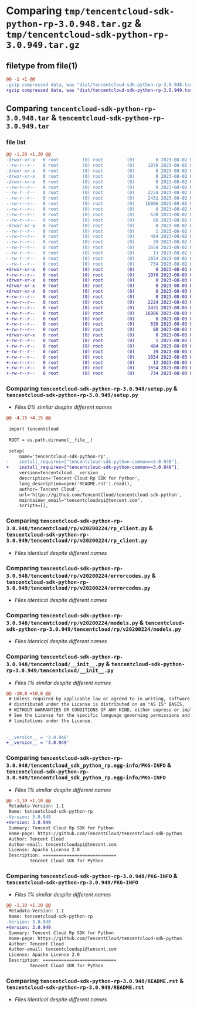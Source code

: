 # Comparing `tmp/tencentcloud-sdk-python-rp-3.0.948.tar.gz` & `tmp/tencentcloud-sdk-python-rp-3.0.949.tar.gz`

## filetype from file(1)

```diff
@@ -1 +1 @@
-gzip compressed data, was "dist/tencentcloud-sdk-python-rp-3.0.948.tar", last modified: Wed Aug  2 00:35:54 2023, max compression
+gzip compressed data, was "dist/tencentcloud-sdk-python-rp-3.0.949.tar", last modified: Thu Aug  3 00:32:53 2023, max compression
```

## Comparing `tencentcloud-sdk-python-rp-3.0.948.tar` & `tencentcloud-sdk-python-rp-3.0.949.tar`

### file list

```diff
@@ -1,20 +1,20 @@
-drwxr-xr-x   0 root         (0) root         (0)        0 2023-08-02 00:35:54.000000 tencentcloud-sdk-python-rp-3.0.948/
--rw-r--r--   0 root         (0) root         (0)     1070 2023-08-02 00:35:53.000000 tencentcloud-sdk-python-rp-3.0.948/setup.py
-drwxr-xr-x   0 root         (0) root         (0)        0 2023-08-02 00:35:54.000000 tencentcloud-sdk-python-rp-3.0.948/tencentcloud/
-drwxr-xr-x   0 root         (0) root         (0)        0 2023-08-02 00:35:54.000000 tencentcloud-sdk-python-rp-3.0.948/tencentcloud/rp/
-drwxr-xr-x   0 root         (0) root         (0)        0 2023-08-02 00:35:54.000000 tencentcloud-sdk-python-rp-3.0.948/tencentcloud/rp/v20200224/
--rw-r--r--   0 root         (0) root         (0)        0 2023-08-02 00:35:53.000000 tencentcloud-sdk-python-rp-3.0.948/tencentcloud/rp/v20200224/__init__.py
--rw-r--r--   0 root         (0) root         (0)     2224 2023-08-02 00:35:53.000000 tencentcloud-sdk-python-rp-3.0.948/tencentcloud/rp/v20200224/rp_client.py
--rw-r--r--   0 root         (0) root         (0)     2431 2023-08-02 00:35:53.000000 tencentcloud-sdk-python-rp-3.0.948/tencentcloud/rp/v20200224/errorcodes.py
--rw-r--r--   0 root         (0) root         (0)    16086 2023-08-02 00:35:53.000000 tencentcloud-sdk-python-rp-3.0.948/tencentcloud/rp/v20200224/models.py
--rw-r--r--   0 root         (0) root         (0)        0 2023-08-02 00:35:53.000000 tencentcloud-sdk-python-rp-3.0.948/tencentcloud/rp/__init__.py
--rw-r--r--   0 root         (0) root         (0)      630 2023-08-02 00:35:53.000000 tencentcloud-sdk-python-rp-3.0.948/tencentcloud/__init__.py
--rw-r--r--   0 root         (0) root         (0)       88 2023-08-02 00:35:54.000000 tencentcloud-sdk-python-rp-3.0.948/setup.cfg
-drwxr-xr-x   0 root         (0) root         (0)        0 2023-08-02 00:35:54.000000 tencentcloud-sdk-python-rp-3.0.948/tencentcloud_sdk_python_rp.egg-info/
--rw-r--r--   0 root         (0) root         (0)        1 2023-08-02 00:35:54.000000 tencentcloud-sdk-python-rp-3.0.948/tencentcloud_sdk_python_rp.egg-info/dependency_links.txt
--rw-r--r--   0 root         (0) root         (0)      484 2023-08-02 00:35:54.000000 tencentcloud-sdk-python-rp-3.0.948/tencentcloud_sdk_python_rp.egg-info/SOURCES.txt
--rw-r--r--   0 root         (0) root         (0)       39 2023-08-02 00:35:54.000000 tencentcloud-sdk-python-rp-3.0.948/tencentcloud_sdk_python_rp.egg-info/requires.txt
--rw-r--r--   0 root         (0) root         (0)     1654 2023-08-02 00:35:54.000000 tencentcloud-sdk-python-rp-3.0.948/tencentcloud_sdk_python_rp.egg-info/PKG-INFO
--rw-r--r--   0 root         (0) root         (0)       13 2023-08-02 00:35:54.000000 tencentcloud-sdk-python-rp-3.0.948/tencentcloud_sdk_python_rp.egg-info/top_level.txt
--rw-r--r--   0 root         (0) root         (0)     1654 2023-08-02 00:35:54.000000 tencentcloud-sdk-python-rp-3.0.948/PKG-INFO
--rw-r--r--   0 root         (0) root         (0)      734 2023-08-02 00:35:53.000000 tencentcloud-sdk-python-rp-3.0.948/README.rst
+drwxr-xr-x   0 root         (0) root         (0)        0 2023-08-03 00:32:53.000000 tencentcloud-sdk-python-rp-3.0.949/
+-rw-r--r--   0 root         (0) root         (0)     1070 2023-08-03 00:32:52.000000 tencentcloud-sdk-python-rp-3.0.949/setup.py
+drwxr-xr-x   0 root         (0) root         (0)        0 2023-08-03 00:32:53.000000 tencentcloud-sdk-python-rp-3.0.949/tencentcloud/
+drwxr-xr-x   0 root         (0) root         (0)        0 2023-08-03 00:32:53.000000 tencentcloud-sdk-python-rp-3.0.949/tencentcloud/rp/
+drwxr-xr-x   0 root         (0) root         (0)        0 2023-08-03 00:32:53.000000 tencentcloud-sdk-python-rp-3.0.949/tencentcloud/rp/v20200224/
+-rw-r--r--   0 root         (0) root         (0)        0 2023-08-03 00:32:52.000000 tencentcloud-sdk-python-rp-3.0.949/tencentcloud/rp/v20200224/__init__.py
+-rw-r--r--   0 root         (0) root         (0)     2224 2023-08-03 00:32:52.000000 tencentcloud-sdk-python-rp-3.0.949/tencentcloud/rp/v20200224/rp_client.py
+-rw-r--r--   0 root         (0) root         (0)     2431 2023-08-03 00:32:52.000000 tencentcloud-sdk-python-rp-3.0.949/tencentcloud/rp/v20200224/errorcodes.py
+-rw-r--r--   0 root         (0) root         (0)    16086 2023-08-03 00:32:52.000000 tencentcloud-sdk-python-rp-3.0.949/tencentcloud/rp/v20200224/models.py
+-rw-r--r--   0 root         (0) root         (0)        0 2023-08-03 00:32:52.000000 tencentcloud-sdk-python-rp-3.0.949/tencentcloud/rp/__init__.py
+-rw-r--r--   0 root         (0) root         (0)      630 2023-08-03 00:32:52.000000 tencentcloud-sdk-python-rp-3.0.949/tencentcloud/__init__.py
+-rw-r--r--   0 root         (0) root         (0)       88 2023-08-03 00:32:53.000000 tencentcloud-sdk-python-rp-3.0.949/setup.cfg
+drwxr-xr-x   0 root         (0) root         (0)        0 2023-08-03 00:32:53.000000 tencentcloud-sdk-python-rp-3.0.949/tencentcloud_sdk_python_rp.egg-info/
+-rw-r--r--   0 root         (0) root         (0)        1 2023-08-03 00:32:52.000000 tencentcloud-sdk-python-rp-3.0.949/tencentcloud_sdk_python_rp.egg-info/dependency_links.txt
+-rw-r--r--   0 root         (0) root         (0)      484 2023-08-03 00:32:53.000000 tencentcloud-sdk-python-rp-3.0.949/tencentcloud_sdk_python_rp.egg-info/SOURCES.txt
+-rw-r--r--   0 root         (0) root         (0)       39 2023-08-03 00:32:52.000000 tencentcloud-sdk-python-rp-3.0.949/tencentcloud_sdk_python_rp.egg-info/requires.txt
+-rw-r--r--   0 root         (0) root         (0)     1654 2023-08-03 00:32:52.000000 tencentcloud-sdk-python-rp-3.0.949/tencentcloud_sdk_python_rp.egg-info/PKG-INFO
+-rw-r--r--   0 root         (0) root         (0)       13 2023-08-03 00:32:52.000000 tencentcloud-sdk-python-rp-3.0.949/tencentcloud_sdk_python_rp.egg-info/top_level.txt
+-rw-r--r--   0 root         (0) root         (0)     1654 2023-08-03 00:32:53.000000 tencentcloud-sdk-python-rp-3.0.949/PKG-INFO
+-rw-r--r--   0 root         (0) root         (0)      734 2023-08-03 00:32:52.000000 tencentcloud-sdk-python-rp-3.0.949/README.rst
```

### Comparing `tencentcloud-sdk-python-rp-3.0.948/setup.py` & `tencentcloud-sdk-python-rp-3.0.949/setup.py`

 * *Files 0% similar despite different names*

```diff
@@ -4,15 +4,15 @@
 
 import tencentcloud
 
 ROOT = os.path.dirname(__file__)
 
 setup(
     name='tencentcloud-sdk-python-rp',
-    install_requires=["tencentcloud-sdk-python-common==3.0.948"],
+    install_requires=["tencentcloud-sdk-python-common==3.0.949"],
     version=tencentcloud.__version__,
     description='Tencent Cloud Rp SDK for Python',
     long_description=open('README.rst').read(),
     author='Tencent Cloud',
     url='https://github.com/TencentCloud/tencentcloud-sdk-python',
     maintainer_email="tencentcloudapi@tencent.com",
     scripts=[],
```

### Comparing `tencentcloud-sdk-python-rp-3.0.948/tencentcloud/rp/v20200224/rp_client.py` & `tencentcloud-sdk-python-rp-3.0.949/tencentcloud/rp/v20200224/rp_client.py`

 * *Files identical despite different names*

### Comparing `tencentcloud-sdk-python-rp-3.0.948/tencentcloud/rp/v20200224/errorcodes.py` & `tencentcloud-sdk-python-rp-3.0.949/tencentcloud/rp/v20200224/errorcodes.py`

 * *Files identical despite different names*

### Comparing `tencentcloud-sdk-python-rp-3.0.948/tencentcloud/rp/v20200224/models.py` & `tencentcloud-sdk-python-rp-3.0.949/tencentcloud/rp/v20200224/models.py`

 * *Files identical despite different names*

### Comparing `tencentcloud-sdk-python-rp-3.0.948/tencentcloud/__init__.py` & `tencentcloud-sdk-python-rp-3.0.949/tencentcloud/__init__.py`

 * *Files 1% similar despite different names*

```diff
@@ -10,8 +10,8 @@
 # Unless required by applicable law or agreed to in writing, software
 # distributed under the License is distributed on an "AS IS" BASIS,
 # WITHOUT WARRANTIES OR CONDITIONS OF ANY KIND, either express or implied.
 # See the License for the specific language governing permissions and
 # limitations under the License.
 
 
-__version__ = '3.0.948'
+__version__ = '3.0.949'
```

### Comparing `tencentcloud-sdk-python-rp-3.0.948/tencentcloud_sdk_python_rp.egg-info/PKG-INFO` & `tencentcloud-sdk-python-rp-3.0.949/tencentcloud_sdk_python_rp.egg-info/PKG-INFO`

 * *Files 1% similar despite different names*

```diff
@@ -1,10 +1,10 @@
 Metadata-Version: 1.1
 Name: tencentcloud-sdk-python-rp
-Version: 3.0.948
+Version: 3.0.949
 Summary: Tencent Cloud Rp SDK for Python
 Home-page: https://github.com/TencentCloud/tencentcloud-sdk-python
 Author: Tencent Cloud
 Author-email: tencentcloudapi@tencent.com
 License: Apache License 2.0
 Description: ============================
         Tencent Cloud SDK for Python
```

### Comparing `tencentcloud-sdk-python-rp-3.0.948/PKG-INFO` & `tencentcloud-sdk-python-rp-3.0.949/PKG-INFO`

 * *Files 1% similar despite different names*

```diff
@@ -1,10 +1,10 @@
 Metadata-Version: 1.1
 Name: tencentcloud-sdk-python-rp
-Version: 3.0.948
+Version: 3.0.949
 Summary: Tencent Cloud Rp SDK for Python
 Home-page: https://github.com/TencentCloud/tencentcloud-sdk-python
 Author: Tencent Cloud
 Author-email: tencentcloudapi@tencent.com
 License: Apache License 2.0
 Description: ============================
         Tencent Cloud SDK for Python
```

### Comparing `tencentcloud-sdk-python-rp-3.0.948/README.rst` & `tencentcloud-sdk-python-rp-3.0.949/README.rst`

 * *Files identical despite different names*


